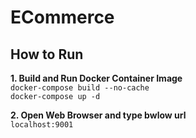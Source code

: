 # ECommerce

## How to Run

**1. Build and Run Docker Container Image**
<br>
`docker-compose build --no-cache`
<br>
`docker-compose up -d`


**2. Open Web Browser and type bwlow url**
<br>
`localhost:9001`
